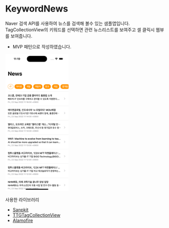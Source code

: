 # KeywordNews

Naver 검색 API를 사용하여 뉴스를 검색해 볼수 있는 샘플앱입니다. 
TagCollectionView의 키워드를 선택하면 관련 뉴스리스트를 보여주고 셀 클릭시 웹뷰를 보여줍니다. 

- MVP 패턴으로 작성하였습니다. 


<p>
<img src="screenshot_01.png" width="200">
</p>


사용한 라이브러리
- [Sanpkit](https://github.com/SnapKit/SnapKit)
- [TTGTagCollectionView](https://github.com/zekunyan/TTGTagCollectionView)
- [Alamofire](https://github.com/Alamofire/Alamofire)
